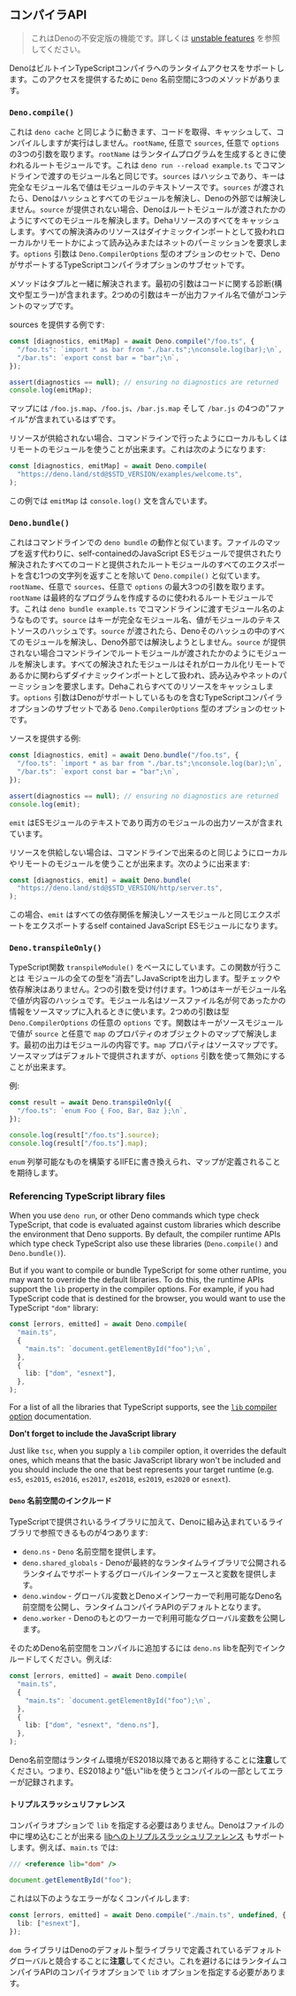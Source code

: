 <!-- ## Compiler API -->
## コンパイラAPI

<!--
> This is an unstable Deno feature. Learn more about
> [unstable features](./stability.md).
-->
> これはDenoの不安定版の機能です。詳しくは [unstable features](./stability.md) を参照してください。

<!--
Deno supports runtime access to the built-in TypeScript compiler. There are
three methods in the `Deno` namespace that provide this access.
-->
DenoはビルトインTypeScriptコンパイラへのランタイムアクセスをサポートします。このアクセスを提供するために `Deno` 名前空間に3つのメソッドがあります。

### `Deno.compile()`

<!--
This works similar to `deno cache` in that it can fetch and cache the code,
compile it, but not run it. It takes up to three arguments, the `rootName`,
optionally `sources`, and optionally `options`. The `rootName` is the root
module which will be used to generate the resulting program. This is like the
module name you would pass on the command line in
`deno run --reload example.ts`. The `sources` is a hash where the key is the
fully qualified module name, and the value is the text source of the module. If
`sources` is passed, Deno will resolve all the modules from within that hash and
not attempt to resolve them outside of Deno. If `sources` are not provided, Deno
will resolve modules as if the root module had been passed on the command line.
Deno will also cache any of these resources. All resolved resources are treated
as dynamic imports and require read or net permissions depending on if they're
local or remote. The `options` argument is a set of options of type
`Deno.CompilerOptions`, which is a subset of the TypeScript compiler options
containing the ones supported by Deno.
-->
これは `deno cache` と同じように動きます、コードを取得、キャッシュして、コンパイルしますが実行はしません。`rootName`, 任意で `sources`, 任意で `options` の3つの引数を取ります。`rootName` はランタイムプログラムを生成するときに使われるルートモジュールです。これは `deno run --reload example.ts` でコマンドラインで渡すのモジュール名と同じです。`sources` はハッシュであり、キーは完全なモジュール名で値はモジュールのテキストソースです。`sources` が渡されたら、Denoはハッシュとすべてのモジュールを解決し、Denoの外部では解決しません。`source` が提供されない場合、Denoはルートモジュールが渡されたかのようにすべてのモジュールを解決します。Dehaリソースのすべてをキャッシュします。すべての解決済みのリソースはダイナミックインポートとして扱われローカルかリモートかによって読み込みまたはネットのパーミッションを要求します。`options` 引数は `Deno.CompilerOptions` 型のオプションのセットで、DenoがサポートするTypeScriptコンパイラオプションのサブセットです。

<!--
The method resolves with a tuple. The first argument contains any diagnostics
(syntax or type errors) related to the code. The second argument is a map where
the keys are the output filenames and the values are the content.
-->
メソッドはタプルと一緒に解決されます。最初の引数はコードに関する診断(構文や型エラー)が含まれます。2つめの引数はキーが出力ファイル名で値がコンテントのマップです。

<!-- An example of providing sources: -->
sources を提供する例です:

```ts
const [diagnostics, emitMap] = await Deno.compile("/foo.ts", {
  "/foo.ts": `import * as bar from "./bar.ts";\nconsole.log(bar);\n`,
  "/bar.ts": `export const bar = "bar";\n`,
});

assert(diagnostics == null); // ensuring no diagnostics are returned
console.log(emitMap);
```

<!--
We would expect map to contain 4 "files", named `/foo.js.map`, `/foo.js`,
`/bar.js.map`, and `/bar.js`.
-->
マップには `/foo.js.map`、`/foo.js`、`/bar.js.map` そして `/bar.js` の4つの"ファイル"が含まれているはずです。

<!--
When not supplying resources, you can use local or remote modules, just like you
could do on the command line. So you could do something like this:
-->
リソースが供給されない場合、コマンドラインで行ったようにローカルもしくはリモートのモジュールを使うことが出来ます。これは次のようになります:

```ts
const [diagnostics, emitMap] = await Deno.compile(
  "https://deno.land/std@$STD_VERSION/examples/welcome.ts",
);
```

<!-- In this case `emitMap` will contain a `console.log()` statement. -->
この例では `emitMap` は `console.log()` 文を含んでいます。

### `Deno.bundle()`

<!--
This works a lot like `deno bundle` does on the command line. It is also like
`Deno.compile()`, except instead of returning a map of files, it returns a
single string, which is a self-contained JavaScript ES module which will include
all of the code that was provided or resolved as well as exports of all the
exports of the root module that was provided. It takes up to three arguments,
the `rootName`, optionally `sources`, and optionally `options`. The `rootName`
is the root module which will be used to generate the resulting program. This is
like module name you would pass on the command line in `deno bundle example.ts`.
The `sources` is a hash where the key is the fully qualified module name, and
the value is the text source of the module. If `sources` is passed, Deno will
resolve all the modules from within that hash and not attempt to resolve them
outside of Deno. If `sources` are not provided, Deno will resolve modules as if
the root module had been passed on the command line. All resolved resources are
treated as dynamic imports and require read or net permissions depending if
they're local or remote. Deno will also cache any of these resources. The
`options` argument is a set of options of type `Deno.CompilerOptions`, which is
a subset of the TypeScript compiler options containing the ones supported by
Deno.
-->
これはコマンドラインでの `deno bundle` の動作と似ています。ファイルのマップを返す代わりに、self-containedのJavaScript ESモジュールで提供されたり解決されたすべてのコードと提供されたルートモジュールのすべてのエクスポートを含む1つの文字列を返すことを除いて `Deno.compile()` と似ています。`rootName`、任意で `sources`、任意で `options` の最大3つの引数を取ります。`rootName` は最終的なプログラムを作成するのに使われるルートモジュールです。これは `deno bundle example.ts` でコマンドラインに渡すモジュール名のようなものです。`source` はキーが完全なモジュール名、値がモジュールのテキストソースのハッシュです。`source` が渡されたら、Denoそのハッシュの中のすべてのモジュールを解決し、Deno外部では解決しようとしません。`source` が提供されない場合コマンドラインでルートモジュールが渡されたかのようにモジュールを解決します。すべての解決されたモジュールはそれがローカル化リモートであるかに関わらずダイナミックインポートとして扱われ、読み込みやネットのパーミッションを要求します。Dehaこれらすべてのリソースをキャッシュします。`options` 引数はDenoがサポートしているものを含むTypeScriptコンパイラオプションのサブセットである `Deno.CompilerOptions` 型のオプションのセットです。

<!-- An example of providing sources: -->
ソースを提供する例:

```ts
const [diagnostics, emit] = await Deno.bundle("/foo.ts", {
  "/foo.ts": `import * as bar from "./bar.ts";\nconsole.log(bar);\n`,
  "/bar.ts": `export const bar = "bar";\n`,
});

assert(diagnostics == null); // ensuring no diagnostics are returned
console.log(emit);
```

<!--
We would expect `emit` to be the text for an ES module, which would contain the
output sources for both modules.
-->
`emit` はESモジュールのテキストであり両方のモジュールの出力ソースが含まれています。

<!--
When not supplying resources, you can use local or remote modules, just like you
could do on the command line. So you could do something like this:
-->
リソースを供給しない場合は、コマンドラインで出来るのと同じようにローカルやリモートのモジュールを使うことが出来ます。次のように出来ます:

```ts
const [diagnostics, emit] = await Deno.bundle(
  "https://deno.land/std@$STD_VERSION/http/server.ts",
);
```

<!--
In this case `emit` will be a self contained JavaScript ES module with all of
its dependencies resolved and exporting the same exports as the source module.
-->
この場合、`emit` はすべての依存関係を解決しソースモジュールと同じエクスポートをエクスポートするself contained JavaScript ESモジュールになります。

### `Deno.transpileOnly()`

<!--
This is based off of the TypeScript function `transpileModule()`. All this does
is "erase" any types from the modules and emit JavaScript. There is no type
checking and no resolution of dependencies. It accepts up to two arguments, the
first is a hash where the key is the module name and the value is the content.
The only purpose of the module name is when putting information into a source
map, of what the source file name was. The second argument contains optional
`options` of the type `Deno.CompilerOptions`. The function resolves with a map
where the key is the source module name supplied, and the value is an object
with a property of `source` and optionally `map`. The first is the output
contents of the module. The `map` property is the source map. Source maps are
provided by default, but can be turned off via the `options` argument.
-->
TypeScript関数 `transpileModule()` をベースにしています。この関数が行うことは モジュールの全ての型を"消去"しJavaScriptを出力します。型チェックや依存解決はありません。2つの引数を受け付けます。1つめはキーがモジュール名で値が内容のハッシュです。モジュール名はソースファイル名が何であったかの情報をソースマップに入れるときに使います。2つめの引数は型 `Deno.CompilerOptions` の任意の `options` です。関数はキーがソースモジュールで値が `source` と任意で `map` のプロパティのオブジェクトのマップで解決します。最初の出力はモジュールの内容です。`map` プロパティはソースマップです。ソースマップはデフォルトで提供されますが、`options` 引数を使って無効にすることが出来ます。

<!-- An example: -->
例:

```ts
const result = await Deno.transpileOnly({
  "/foo.ts": `enum Foo { Foo, Bar, Baz };\n`,
});

console.log(result["/foo.ts"].source);
console.log(result["/foo.ts"].map);
```

<!--
We would expect the `enum` would be rewritten to an IIFE which constructs the
enumerable, and the map to be defined.
-->
`enum` 列挙可能なものを構築するIIFEに書き換えられ、マップが定義されることを期待します。

### Referencing TypeScript library files

When you use `deno run`, or other Deno commands which type check TypeScript,
that code is evaluated against custom libraries which describe the environment
that Deno supports. By default, the compiler runtime APIs which type check
TypeScript also use these libraries (`Deno.compile()` and `Deno.bundle()`).

But if you want to compile or bundle TypeScript for some other runtime, you may
want to override the default libraries. To do this, the runtime APIs support the
`lib` property in the compiler options. For example, if you had TypeScript code
that is destined for the browser, you would want to use the TypeScript `"dom"`
library:

```ts
const [errors, emitted] = await Deno.compile(
  "main.ts",
  {
    "main.ts": `document.getElementById("foo");\n`,
  },
  {
    lib: ["dom", "esnext"],
  },
);
```

For a list of all the libraries that TypeScript supports, see the
[`lib` compiler option](https://www.typescriptlang.org/docs/handbook/compiler-options.html)
documentation.

**Don't forget to include the JavaScript library**

Just like `tsc`, when you supply a `lib` compiler option, it overrides the
default ones, which means that the basic JavaScript library won't be included
and you should include the one that best represents your target runtime (e.g.
`es5`, `es2015`, `es2016`, `es2017`, `es2018`, `es2019`, `es2020` or `esnext`).

<!-- #### Including the `Deno` namespace -->
#### `Deno` 名前空間のインクルード

<!--
In addition to the libraries that are provided by TypeScript, there are four
libraries that are built into Deno that can be referenced:
-->
TypeScriptで提供されいるライブラリに加えて、Denoに組み込まれているライブラリで参照できるものが4つあります:

<!--
- `deno.ns` - Provides the `Deno` namespace.
- `deno.shared_globals` - Provides global interfaces and variables which Deno
  supports at runtime that are then exposed by the final runtime library.
- `deno.window` - Exposes the global variables plus the Deno namespace that are
  available in the Deno main worker and is the default for the runtime compiler
  APIs.
- `deno.worker` - Exposes the global variables that are available in workers
  under Deno.
-->
- `deno.ns` - `Deno` 名前空間を提供します。
- `deno.shared_globals` - Denoが最終的なランタイムライブラリで公開されるランタイムでサポートするグローバルインターフェースと変数を提供します。
- `deno.window` - グローバル変数とDenoメインワーカーで利用可能なDeno名前空間を公開し、ランタイムコンパイラAPIのデフォルトとなります。
- `deno.worker` - Denoのもとのワーカーで利用可能なグローバル変数を公開します。

<!--
So to add the Deno namespace to a compilation, you would include the `deno.ns`
lib in the array. For example:
-->
そのためDeno名前空間をコンパイルに追加するには `deno.ns` libを配列でインクルードしてください。例えば:

```ts
const [errors, emitted] = await Deno.compile(
  "main.ts",
  {
    "main.ts": `document.getElementById("foo");\n`,
  },
  {
    lib: ["dom", "esnext", "deno.ns"],
  },
);
```

<!--
**Note** that the Deno namespace expects a runtime environment that is at least
ES2018 or later. This means if you use a lib "lower" than ES2018 you will get
errors logged as part of the compilation.
-->
Deno名前空間はランタイム環境がES2018以降であると期待することに**注意**してください。つまり、ES2018より"低い"libを使うとコンパイルの一部としてエラーが記録されます。

<!-- #### Using the triple slash reference -->
#### トリプルスラッシュリファレンス

<!--
You do not have to specify the `lib` in the compiler options. Deno also supports
[the triple-slash reference to a lib](https://www.typescriptlang.org/docs/handbook/triple-slash-directives.html#-reference-lib-).
which can be embedded in the contents of the file. For example, if you have a
`main.ts` like:
-->
コンパイラオプションで `lib` を指定する必要はありません。Denoはファイルの中に埋め込むことが出来る [libへのトリプルスラッシュリファレンス](https://www.typescriptlang.org/docs/handbook/triple-slash-directives.html#-reference-lib-) もサポートします。例えば、`main.ts` では:

```ts
/// <reference lib="dom" />

document.getElementById("foo");
```

<!-- It would compile without errors like this: -->
これは以下のようなエラーがなくコンパイルします:

```ts
const [errors, emitted] = await Deno.compile("./main.ts", undefined, {
  lib: ["esnext"],
});
```

<!--
**Note** that the `dom` library conflicts with some of the default globals that
are defined in the default type library for Deno. To avoid this, you need to
specify a `lib` option in the compiler options to the runtime compiler APIs.
-->
`dom` ライブラリはDenoのデフォルト型ライブラリで定義されているデフォルトグローバルと競合することに**注意**してください。これを避けるにはランタイムコンパイラAPIのコンパイラオプションで `lib` オプションを指定する必要があります。
